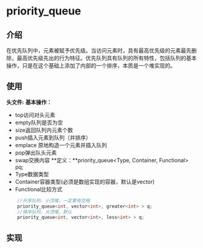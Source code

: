 # priority_queue
## 介绍
在优先队列中，元素被赋予优先级。当访问元素时，具有最高优先级的元素最先删除，最高优先级先出的行为特征。优先队列具有队列的所有特性，包括队列的基本操作，只是在这个基础上添加了内部的一个排序，本质是一个堆实现的。
## 使用
**头文件:**<queue>
**基本操作：**
* top访问对头元素
* empty队列是否为空
* size返回队列内元素个数
* push插入元素到队列（并排序）
* emplace 原地构造一个元素并插入队列
* pop弹出队头元素
* swap交换内容
**定义：**priority_queue<Type, Container, Functional> pq;
* Type数据类型
* Container容器类型(必须是数组实现的容器，默认是vector)
* Functional比较方式
```c++
    //升序队列，小顶堆，一定要有空格
    priority_queue<int, vector<int>, greater<int> > q;
    //降序队列，大顶堆，默认
    priority_queue<int, vector<int>, less<int> > q;
```
## 实现

